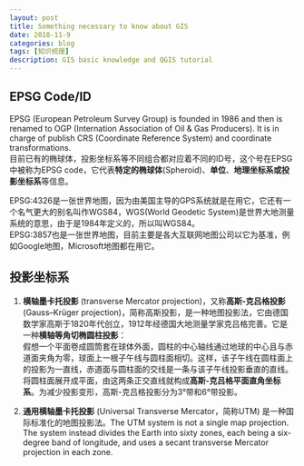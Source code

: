 ```yaml
---
layout: post
title: Something necessary to know about GIS
date: 2018-11-9
categories: blog
tags: [知识梳理]
description: GIS basic knowledge and QGIS tutorial
---
```


## EPSG Code/ID

EPSG (European Petroleum Survey Group) is founded in 1986 and then is renamed to OGP (Internation Association of Oil & Gas Producers). It is in charge of publish CRS (Coordinate Reference System) and coordinate transformations.  
目前已有的椭球体，投影坐标系等不同组合都对应着不同的ID号，这个号在EPSG中被称为EPSG code，它代表**特定的椭球体**(Spheroid)、**单位**、**地理坐标系或投影坐标系**等信息。  

EPSG:4326是一张世界地图，因为由美国主导的GPS系统就是在用它，它还有一个名气更大的别名叫作WGS84，WGS(World Geodetic System)是世界大地测量系统的意思，由于是1984年定义的，所以叫WGS84。  
EPSG:3857也是一张世界地图，目前主要是各大互联网地图公司以它为基准，例如Google地图，Microsoft地图都在用它。  

## 投影坐标系

1. **横轴墨卡托投影** (transverse Mercator projection)，又称**高斯-克吕格投影** (Gauss–Krüger projection)，简称高斯投影，是一种地图投影法，它由德国数学家高斯于1820年代创立，1912年经德国大地测量学家克吕格完善。它是一种**横轴等角切椭圆柱投影**：  
假想一个平面卷成圆筒套在球体外面，圆柱的中心轴线通过地球的中心且与赤道面夹角为零，球面上一根子午线与圆柱面相切。这样，该子午线在圆柱面上的投影为一直线，赤道面与圆柱面的交线是一条与该子午线投影垂直的直线。将圆柱面展开成平面，由这两条正交直线就构成**高斯-克吕格平面直角坐标系**。为减少投影变形，高斯-克吕格投影分为3°带和6°带投影。

2. **通用横轴墨卡托投影** (Universal Transverse Mercator，简称UTM) 是一种国际标准化的地图投影法。The UTM system is not a single map projection. The system instead divides the Earth into sixty zones, each being a six-degree band of longitude, and uses a secant transverse Mercator projection in each zone. 
